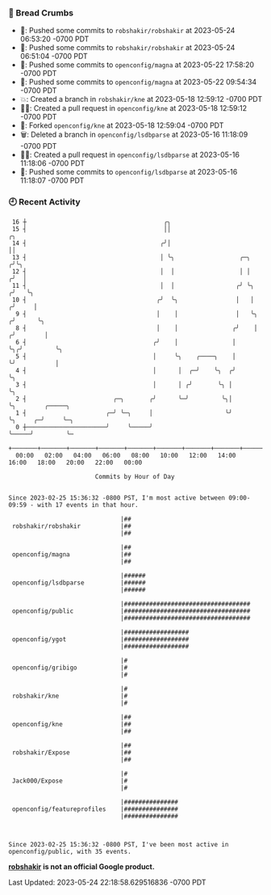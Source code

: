 ### 🍞 Bread Crumbs

 * 🚢: Pushed some commits to `robshakir/robshakir` at 2023-05-24 06:53:20 -0700 PDT
 * 🚢: Pushed some commits to `robshakir/robshakir` at 2023-05-24 06:51:04 -0700 PDT
 * 🚢: Pushed some commits to `openconfig/magna` at 2023-05-22 17:58:20 -0700 PDT
 * 🚢: Pushed some commits to `openconfig/magna` at 2023-05-22 09:54:34 -0700 PDT
 * 💥: Created a branch in `robshakir/kne` at 2023-05-18 12:59:12 -0700 PDT
 * ✍🏼: Created a pull request in `openconfig/kne` at 2023-05-18 12:59:12 -0700 PDT
 * 🍴: Forked `openconfig/kne` at 2023-05-18 12:59:04 -0700 PDT
 * 🗑: Deleted a branch in `openconfig/lsdbparse` at 2023-05-16 11:18:09 -0700 PDT
 * ✍🏼: Created a pull request in `openconfig/lsdbparse` at 2023-05-16 11:18:06 -0700 PDT
 * 🚢: Pushed some commits to `openconfig/lsdbparse` at 2023-05-16 11:18:07 -0700 PDT

### 🕘 Recent Activity
```
 16 ┼                                      ╭╮
 15 ┤                                      ││                                ╭╮
 14 ┤                                     ╭╯│                                ││
 13 ┤                                     │ ╰╮                  ╭─╮         ╭╯╰╮
 12 ┤                                     │  │                  │ │        ╭╯  │
 11 ┤                                     │  │                 ╭╯ ╰╮      ╭╯   ╰╮
 10 ┤                                    ╭╯  ╰╮                │   │     ╭╯     │
  9 ┤                                    │    │                │   ╰╮   ╭╯      ╰╮
  8 ┤                                    │    │               ╭╯    │  ╭╯        │
  6 ┤                                   ╭╯    │               │     ╰╮╭╯         ╰╮
  5 ┤                                   │     ╰╮    ╭────╮    │      ╰╯           │
  4 ┤                                   │      │  ╭─╯    ╰╮  ╭╯                   ╰╮
  3 ┤                                   │      │ ╭╯       ╰╮ │                     ╰╮
  2 ┤                        ╭─╮       ╭╯      ╰─╯         ╰╮│                      ╰╮        ╭─────╮
  1 ┤                      ╭─╯ ╰─╮     │                    ╰╯                       ╰╮     ╭─╯     ╰─╮
  0 ┼──────────────────────╯     ╰─────╯                                              ╰─────╯         ╰─
    +───────+───────+───────+───────+───────+───────+───────+───────+───────+───────+───────+───────+────
  00:00   02:00   04:00   06:00   08:00   10:00   12:00   14:00   16:00   18:00   20:00   22:00   00:00   

						Commits by Hour of Day


Since 2023-02-25 15:36:32 -0800 PST, I'm most active between 09:00-09:59 - with 17 events in that hour.

```



```
                               |##
 robshakir/robshakir           |##
                               |##

                               |##
 openconfig/magna              |##
                               |##

                               |######
 openconfig/lsdbparse          |######
                               |######

                               |###################################
 openconfig/public             |###################################
                               |###################################

                               |##################
 openconfig/ygot               |##################
                               |##################

                               |#
 openconfig/gribigo            |#
                               |#

                               |#
 robshakir/kne                 |#
                               |#

                               |##
 openconfig/kne                |##
                               |##

                               |##
 robshakir/Expose              |##
                               |##

                               |#
 Jack000/Expose                |#
                               |#

                               |###############
 openconfig/featureprofiles    |###############
                               |###############



Since 2023-02-25 15:36:32 -0800 PST, I've been most active in openconfig/public, with 35 events.

```
**[robshakir](mailto:robjs@google.com) is not an official Google product.**  


Last Updated: 2023-05-24 22:18:58.629516836 -0700 PDT
